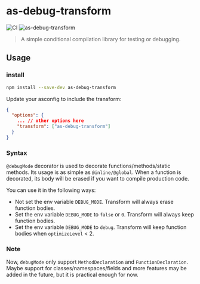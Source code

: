 # as-debug-transform

![CI](https://github.com/yjhmelody/as-debug-transform/workflows/CI/badge.svg)
![as-debug-transform](https://img.shields.io/npm/v/as-debug-transform?color=light-green&label=as-debug-transform)

> A simple conditional compilation library for testing or debugging.

## Usage

### install

```sh
npm install --save-dev as-debug-transform
```

Update your asconfig to include the transform:

```json
{
  "options": {
    ... // other options here
    "transform": ["as-debug-transform"]
  }
}
```

### Syntax

`@debugMode` decorator is used to decorate functions/methods/static methods. Its usage is as simple as `@inline/@global`.
When a function is decorated, its body will be erased if you want to compile production code.

You can use it in the following ways:

- Not set the env variable `DEBUG_MODE`. Transform will always erase function bodies.
- Set the env variable `DEBUG_MODE` to `false` or `0`. Transform will always keep function bodies.
- Set the env variable `DEBUG_MODE` to `debug`. Transform will keep function bodies when `optimizeLevel` < 2.

### Note

Now, `debugMode` only support `MethodDeclaration` and `FunctionDeclaration`. Maybe support for classes/namespaces/fields and more features may be added in the future, but it is practical enough for now.
